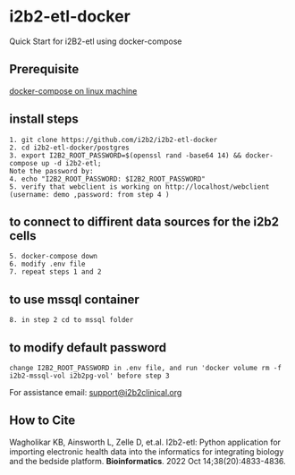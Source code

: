 # i2b2-etl-docker
Quick Start for i2B2-etl using docker-compose

## Prerequisite 
    
[docker-compose on linux machine](prerequisites.md)

## install steps
    1. git clone https://github.com/i2b2/i2b2-etl-docker
    2. cd i2b2-etl-docker/postgres
    3. export I2B2_ROOT_PASSWORD=$(openssl rand -base64 14) && docker-compose up -d i2b2-etl;  
    Note the password by:
    4. echo "I2B2_ROOT_PASSWORD: $I2B2_ROOT_PASSWORD" 
    5. verify that webclient is working on http://localhost/webclient (username: demo ,password: from step 4 )
    
## to connect to diffirent data sources for the i2b2 cells
    5. docker-compose down
    6. modify .env file
    7. repeat steps 1 and 2 
    
## to use mssql container
    8. in step 2 cd to mssql folder

## to modify default password
    change I2B2_ROOT_PASSWORD in .env file, and run 'docker volume rm -f i2b2-mssql-vol i2b2pg-vol' before step 3

For assistance email: support@i2b2clinical.org

##  How to Cite
Wagholikar KB, Ainsworth L, Zelle D, et.al. I2b2-etl: Python application for importing electronic health data into the informatics for integrating biology and the bedside platform. **Bioinformatics**. 2022 Oct 14;38(20):4833-4836. 
